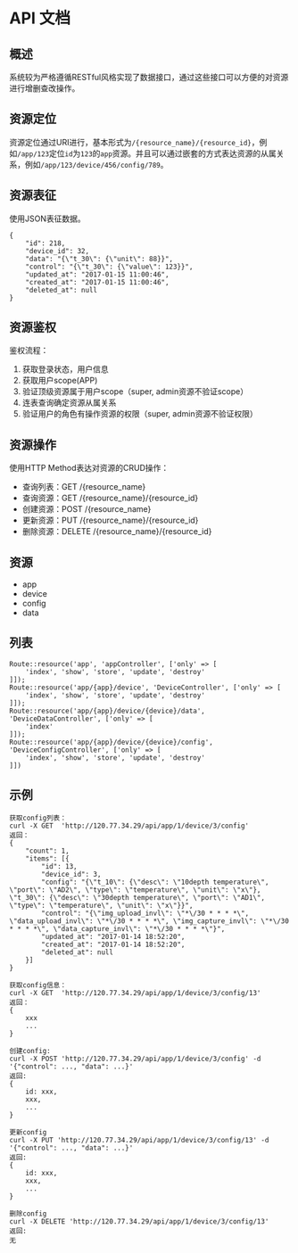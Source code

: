 # API 文档
## 概述
系统较为严格遵循RESTful风格实现了数据接口，通过这些接口可以方便的对资源进行增删查改操作。

## 资源定位
资源定位通过URI进行，基本形式为`/{resource_name}/{resource_id}`，例如`/app/123`定位`id`为`123`的`app`资源。并且可以通过嵌套的方式表达资源的从属关系，例如`/app/123/device/456/config/789`。

## 资源表征
使用JSON表征数据。
```
{
    "id": 218,
    "device_id": 32,
    "data": "{\"t_30\": {\"unit\": 88}}",
    "control": "{\"t_30\": {\"value\": 123}}",
    "updated_at": "2017-01-15 11:00:46",
    "created_at": "2017-01-15 11:00:46",
    "deleted_at": null
}
```

## 资源鉴权
鉴权流程： 
1. 获取登录状态，用户信息
2. 获取用户scope(APP)
3. 验证顶级资源属于用户scope（super, admin资源不验证scope）
4. 连表查询确定资源从属关系
5. 验证用户的角色有操作资源的权限（super, admin资源不验证权限）

## 资源操作
使用HTTP Method表达对资源的CRUD操作：
* 查询列表：GET /{resource_name}
* 查询资源：GET /{resource_name}/{resource_id}
* 创建资源：POST /{resource_name}
* 更新资源：PUT /{resource_name}/{resource_id}
* 删除资源：DELETE /{resource_name}/{resource_id}

## 资源
* app
* device
* config
* data

## 列表
```
Route::resource('app', 'appController', ['only' => [
    'index', 'show', 'store', 'update', 'destroy'
]]);    
Route::resource('app/{app}/device', 'DeviceController', ['only' => [
    'index', 'show', 'store', 'update', 'destroy'
]]);
Route::resource('app/{app}/device/{device}/data', 'DeviceDataController', ['only' => [
    'index'
]]);
Route::resource('app/{app}/device/{device}/config', 'DeviceConfigController', ['only' => [
    'index', 'show', 'store', 'update', 'destroy'
]])
```

## 示例
```
获取config列表：
curl -X GET  'http://120.77.34.29/api/app/1/device/3/config'
返回：
{
    "count": 1,
    "items": [{
        "id": 13,
        "device_id": 3,
        "config": "{\"t_10\": {\"desc\": \"10depth temperature\", \"port\": \"AD2\", \"type\": \"temperature\", \"unit\": \"x\"}, \"t_30\": {\"desc\": \"30depth temperature\", \"port\": \"AD1\", \"type\": \"temperature\", \"unit\": \"x\"}}",
        "control": "{\"img_upload_invl\": \"*\/30 * * * *\", \"data_upload_invl\": \"*\/30 * * * *\", \"img_capture_invl\": \"*\/30 * * * *\", \"data_capture_invl\": \"*\/30 * * * *\"}",
        "updated_at": "2017-01-14 18:52:20",
        "created_at": "2017-01-14 18:52:20",
        "deleted_at": null
    }]
}

获取config信息：
curl -X GET  'http://120.77.34.29/api/app/1/device/3/config/13'
返回：
{
    xxx
    ...
}

创建config:
curl -X POST 'http://120.77.34.29/api/app/1/device/3/config' -d '{"control": ..., "data": ...}'
返回:
{
    id: xxx,
    xxx,
    ...
}

更新config
curl -X PUT 'http://120.77.34.29/api/app/1/device/3/config/13' -d '{"control": ..., "data": ...}'
返回:
{
    id: xxx,
    xxx,
    ...
}

删除config
curl -X DELETE 'http://120.77.34.29/api/app/1/device/3/config/13'
返回:
无
```